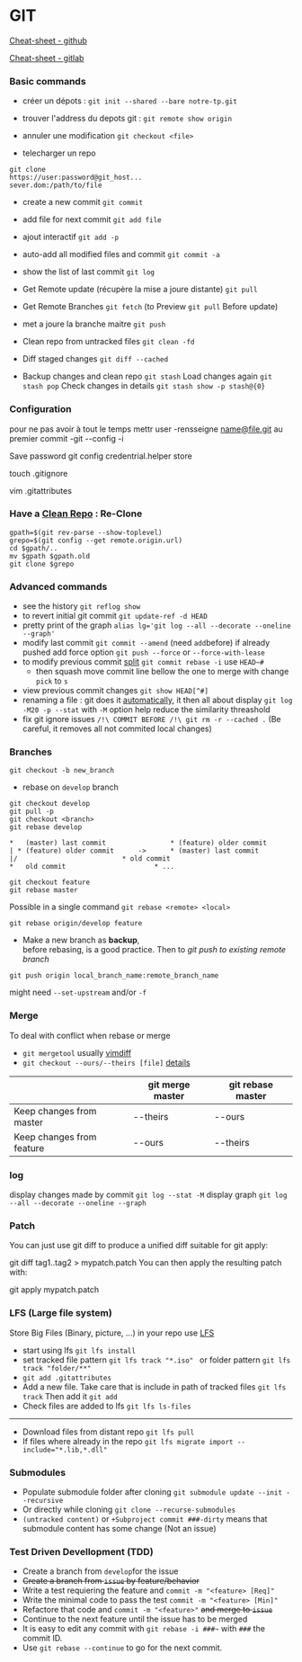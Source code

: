 GIT
===

[Cheat-sheet - github]

[Cheat-sheet - gitlab]


### Basic commands

* créer un dépots :
`git init --shared --bare notre-tp.git`

* trouver l'address du depots git :
`git remote show origin`

* annuler une modification
`git checkout <file>`

* telecharger un repo
```
git clone
https://user:password@git_host...
sever.dom:/path/to/file
```

* create a new commit
`git commit`
* add file for next commit
`git add file`
* ajout interactif
`git add -p`
* auto-add all modified files and commit
`git commit -a`
* show the list of last commit
`git log`


* Get Remote update (récupère la mise a joure distante)
`git pull`
* Get Remote Branches
`git fetch`
(to Preview `git pull` Before update)

* met a joure la branche maitre
`git push`

* Clean repo from untracked files
`git clean -fd`

* Diff staged changes
`git diff --cached`

* Backup changes and clean repo
`git stash`
Load changes again
`git stash pop`
Check changes in details
`git stash show -p stash@{0}`

### Configuration

pour ne pas avoir à tout le temps mettr user
-rensseigne name@file.git au premier commit
-git --config -i


Save password
git config credentrial.helper store

touch .gitignore

vim .gitattributes

### Have a [Clean Repo] : Re-Clone
```
gpath=$(git rev-parse --show-toplevel)
grepo=$(git config --get remote.origin.url)
cd $gpath/..
mv $gpath $gpath.old
git clone $grepo
```

### Advanced commands

* see the history
`git reflog show` 
* to revert initial git commit
`git update-ref -d HEAD`
* pretty print of the graph
`alias lg='git log --all --decorate --oneline --graph'`
* modify last commit
`git commit --amend` (need `add`before) if already pushed add force option `git push --force` or `--force-with-lease`
* to modify previous commit [split]
`git commit rebase -i` use `HEAD~#` 
  * then squash
move commit line bellow the one to merge with change `pick` to `s` 
* view previous commit changes
`git show HEAD[^#]`
* renaming a file : git does it [automatically](https://stackoverflow.com/a/434078), it then all about display
`git log -M20 -p --stat` with `-M` option help reduce the similarity threashold
* fix git ignore issues 
`/!\ COMMIT BEFORE /!\ git rm -r --cached .`
(Be careful, it removes all not commited local changes)

### Branches
`git checkout -b new_branch`
* rebase on `develop` branch
```
git checkout develop
git pull -p
git checkout <branch>
git rebase develop
```
```
*   (master) last commit				* (feature) older commit
| * (feature) older commit		->		* (master) last commit
|/							* old commit
*   old commit						* ...
```
```
git checkout feature
git rebase master
```
Possible in a single command `git rebase <remote> <local>`
```
git rebase origin/develop feature
```

* Make a new branch as **backup**, \
before rebasing, is a good practice. 
Then to *git push to existing remote branch*
```
git push origin local_branch_name:remote_branch_name
```
might need `--set-upstream` and/or `-f`

### Merge

To deal with conflict when rebase or merge
* `git mergetool` usually [vimdiff]
* `git checkout --ours/--theirs [file]` [details][merge_ours_theirs]


||git merge master |	git rebase master |
|-|-|-|
|Keep changes from master |	--theirs |	--ours |
|Keep changes from feature	| --ours |	--theirs |

### log
display changes made by commit 
`git log --stat -M`
display graph
`git log --all --decorate --oneline --graph`

### Patch

You can just use git diff to produce a unified diff suitable for git apply:

git diff tag1..tag2 > mypatch.patch
You can then apply the resulting patch with:

git apply mypatch.patch


### LFS (Large file system)
Store Big Files (Binary, picture, ...) in your repo use [LFS]
* start using lfs 
`git lfs install`
* set tracked file pattern
`git lfs track "*.iso" `
or folder pattern
`git lfs track "folder/**"`
* `git add .gitattributes`
* Add a new file. 
Take care that is include in path of tracked files
`git lfs track`
Then add it
`git add`
* Check files are added to lfs
`git lfs ls-files`

---

* Download files from distant repo
`git lfs pull`
* If files where already in the repo
`git lfs migrate import --include="*.lib,*.dll"`

### Submodules
* Populate submodule folder after cloning
`git submodule update --init --recursive`
* Or directly while cloning
`git clone --recurse-submodules`
* `(untracked content)` or `+Subproject commit ###-dirty` means that submodule content has some change (Not an issue)

### Test Driven Devellopment (TDD)
* Create a branch from `develop`for the issue
* ~~Create a branch from `issue` by feature/behavior~~
* Write a test requiering the feature and `commit -m "<feature> [Req]"`
* Write the minimal code to pass the test `commit -m "<feature> [Min]"`
* Refactore that code and `commit -m "<feature>"` ~~and merge to `issue`~~
* Continue to the next feature until the issue has to be merged
* It is easy to edit any commit with `git rebase -i ###~` with `###` the commit ID.
* Use `git rebase --continue` to go for the next commit.


[Cheat-sheet - github]: https://education.github.com/git-cheat-sheet-education.pdf
[Cheat-sheet - gitlab]: https://about.gitlab.com/images/press/git-cheat-sheet.pdf
[Clean Repo]: https://stackoverflow.com/a/42903805
[LFS]: https://docs.gitlab.com/ee/topics/git/lfs/
[merge_ours_theirs]: https://howchoo.com/git/git-merge-conflicts-rebase-ours-theirs
[Split]: https://stackoverflow.com/a/6217314/19624015
[vimdiff]: https://github.com/tolo38/usefull/blob/master/all/vimdiff.use.md
